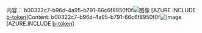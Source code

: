 <span data-ttu-id="928f2-101">内容： b00322c7-b96d-4a95-b791-66c6f8950f0f![图像](47bce27b-d396-4005-9fb3-e5b79a99f1b8.png)
[AZURE.INCLUDE [b-token](84958677-a7db-41e7-bcf5-3bedb90c1d44.md)]</span><span class="sxs-lookup"><span data-stu-id="928f2-101">Content: b00322c7-b96d-4a95-b791-66c6f8950f0f![image](47bce27b-d396-4005-9fb3-e5b79a99f1b8.png)
[AZURE.INCLUDE [b-token](84958677-a7db-41e7-bcf5-3bedb90c1d44.md)]</span></span>
